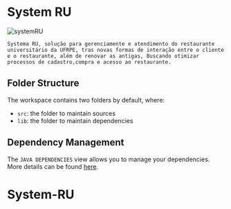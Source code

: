 # System RU
![systemRU](https://user-images.githubusercontent.com/52515361/101966372-45902400-3bf6-11eb-877d-daba2098e480.png)
 
 `Systema RU, solução para gerenciamente e atendimento do restaurante universitário da UFRPE, tras novas formas de interação entre o cliente e o restaurante, além de renovar as antigas, Buscando otimizar processos de cadastro,compra e acesso ao restaurante.`

## Folder Structure

The workspace contains two folders by default, where:

- `src`: the folder to maintain sources
- `lib`: the folder to maintain dependencies

## Dependency Management

The `JAVA DEPENDENCIES` view allows you to manage your dependencies. More details can be found [here](https://github.com/microsoft/vscode-java-pack/blob/master/release-notes/v0.9.0.md#work-with-jar-files-directly).
# System-RU
